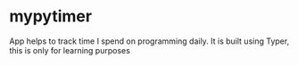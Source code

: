 # mypytimer
App helps to track time I spend on programming daily.
It is built using Typer, this is only for learning purposes